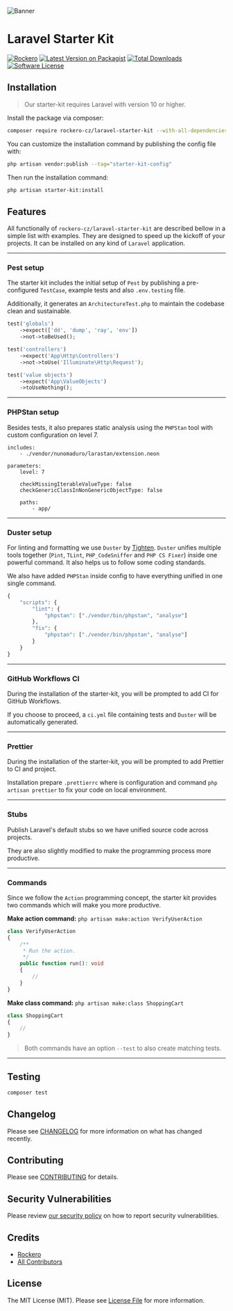 <picture>
    <source
        media="(prefers-color-scheme: dark)"
        srcset="https://banners.beyondco.de/Laravel%20Starter%20Kit.png?theme=dark&packageManager=composer+require&packageName=rockero-cz%2Flaravel-starter-kit&pattern=architect&style=style_1&description=Speed+up+the+kickoff.&md=1&showWatermark=0&fontSize=100px&images=https%3A%2F%2Flaravel.com%2Fimg%2Flogomark.min.svg"
    />
      <img alt="Banner" src="https://banners.beyondco.de/Laravel%20Starter%20Kit.png?theme=light&packageManager=composer+require&packageName=rockero-cz%2Flaravel-starter-kit&pattern=architect&style=style_1&description=Speed+up+the+kickoff.&md=1&showWatermark=0&fontSize=100px&images=https%3A%2F%2Flaravel.com%2Fimg%2Flogomark.min.svg">
</picture>

# Laravel Starter Kit

[![Rockero](https://img.shields.io/badge/Rockero-yellow)](https://rockero.cz)
[![Latest Version on Packagist](https://img.shields.io/packagist/v/rockero-cz/laravel-starter-kit.svg?style=flat-square)](https://packagist.org/packages/rockero-cz/laravel-starter-kit)
[![Total Downloads](https://img.shields.io/packagist/dt/rockero-cz/laravel-starter-kit.svg?style=flat-square)](https://packagist.org/packages/rockero-cz/laravel-starter-kit)
[![Software License](https://img.shields.io/badge/license-MIT-brightgreen.svg)](LICENSE)

## Installation

> Our starter-kit requires Laravel with version 10 or higher.

Install the package via composer:

```bash
composer require rockero-cz/laravel-starter-kit --with-all-dependencies
```

You can customize the installation command by publishing the config file with:

```bash
php artisan vendor:publish --tag="starter-kit-config"
```

Then run the installation command:

```bash
php artisan starter-kit:install
```

## Features

All functionally of `rockero-cz/laravel-starter-kit` are described bellow in a simple list with examples. They are designed to speed up the kickoff of your projects. It can be installed on any kind of `Laravel` application.

---

### Pest setup

The starter kit includes the initial setup of `Pest` by publishing a pre-configured `TestCase`, example tests and also `.env.testing` file.

Additionally, it generates an `ArchitectureTest.php` to maintain the codebase clean and sustainable.

```php
test('globals')
    ->expect(['dd', 'dump', 'ray', 'env'])
    ->not->toBeUsed();

test('controllers')
    ->expect('App\Http\Controllers')
    ->not->toUse('Illuminate\Http\Request');

test('value objects')
    ->expect('App\ValueObjects')
    ->toUseNothing();
```

---

### PHPStan setup

Besides tests, it also prepares static analysis using the `PHPStan` tool with custom configuration on level 7.

```neon
includes:
    - ./vendor/nunomaduro/larastan/extension.neon

parameters:
    level: 7

    checkMissingIterableValueType: false
    checkGenericClassInNonGenericObjectType: false

    paths:
        - app/
```

---

### Duster setup

For linting and formatting we use `Duster` by [Tighten](https://github.com/tighten). `Duster` unifies multiple tools together (`Pint`, `TLint`, `PHP_CodeSniffer` and `PHP CS Fixer`) inside one powerful command. It also helps us to follow some coding standards.

We also have added `PHPStan` inside config to have everything unified in one single command.

```php
{
    "scripts": {
        "lint": {
            "phpstan": ["./vendor/bin/phpstan", "analyse"]
        },
        "fix": {
            "phpstan": ["./vendor/bin/phpstan", "analyse"]
        }
    }
}
```

---

### GitHub Workflows CI

During the installation of the starter-kit, you will be prompted to add CI for GitHub Workflows.

If you choose to proceed, a `ci.yml` file containing tests and `Duster` will be automatically generated.

---

### Prettier

During the installation of the starter-kit, you will be prompted to add Prettier to CI and project.

Installation prepare `.prettierrc` where is configuration and command `php artisan prettier` to fix your code on local environment.

---

### Stubs

Publish Laravel's default stubs so we have unified source code across projects.

They are also slightly modified to make the programming process more productive.

---

### Commands

Since we follow the `Action` programming concept, the starter kit provides two commands which will make you more productive.

**Make action command:** `php artisan make:action VerifyUserAction`

```php
class VerifyUserAction
{
    /**
     * Run the action.
     */
    public function run(): void
    {
        //
    }
}
```

**Make class command:** `php artisan make:class ShoppingCart`

```php
class ShoppingCart
{
    //
}
```

> Both commands have an option `--test` to also create matching tests.

---

## Testing

```bash
composer test
```

## Changelog

Please see [CHANGELOG](CHANGELOG.md) for more information on what has changed recently.

## Contributing

Please see [CONTRIBUTING](CONTRIBUTING.md) for details.

## Security Vulnerabilities

Please review [our security policy](../../security/policy) on how to report security vulnerabilities.

## Credits

-   [Rockero](https://github.com/rockero-cz)
-   [All Contributors](../../contributors)

## License

The MIT License (MIT). Please see [License File](LICENSE.md) for more information.
